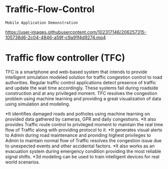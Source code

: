 # Traffic-Flow-Control

`Mobile Application Demonstration`



https://user-images.githubusercontent.com/102317146/206257315-105738d6-2c04-4846-a59f-c9a91f4d9274.mp4


# Traffic flow controller (TFC) 

TFC is a smartphone and web-based system that intends to provide intelligent simulation modeled solution for traffic congestion control to road authorities. Regular traffic control applications detect presence of traffic and update the wait time accordingly. These systems fail during roadside construction and at any privileged moment. TFC resolves the congestion problem using machine learning and providing a great visualization of data using simulation and modeling.

*It identifies damaged roads and potholes using machine learning on provided data gathered by cameras, GPR and daily congestions. 
*It also provides Traffic route control to privileged moment to maintain the real time flow of Traffic along with providing protocol to it. 
*It generates visual alerts to Admin during road maintenance and providing highest privileges to Admin to maintain normal flow of Traffic resolves the congestion issue due to unexpected events and other accidental factors. 
*It also works as an evacuation system during emergency condition providing the most reliable signal shifts. 
*3d modeling can be used to train intelligent devices for real world scenarios.
